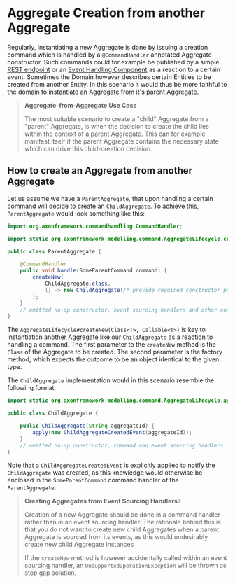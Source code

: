 # Aggregate Creation from another Aggregate

Regularly, instantiating a new Aggregate is done by issuing a creation command which is handled by a `@CommandHandler` annotated Aggregate constructor. Such commands could for example be published by a simple [REST endpoint](https://github.com/domaincomponents/reference-guide/tree/7ae838faa2d2d8045603b108c1e042f7452f59dc/implementing-domain-logic/connecting-the-ui/command-publishing-use-cases.md) or an [Event Handling Component](../event-handling/handling-events.md) as a reaction to a certain event. Sometimes the Domain however describes certain Entities to be created from another Entity. In this scenario it would thus be more faithful to the domain to instantiate an Aggregate from it's parent Aggregate.

> **Aggregate-from-Aggregate Use Case**
>
> The most suitable scenario to create a "child" Aggregate from a "parent" Aggregate, is when the decision to create the child lies within the context of a parent Aggregate. This can for example manifest itself if the parent Aggregate contains the necessary state which can drive this child-creation decision.

## How to create an Aggregate from another Aggregate

Let us assume we have a `ParentAggregate`, that upon handling a certain command will decide to create an `ChildAggregate`. To achieve this, `ParentAggregate` would look something like this:

```java
import org.axonframework.commandhandling.CommandHandler;

import static org.axonframework.modelling.command.AggregateLifecycle.createNew;

public class ParentAggregate {

    @CommandHandler
    public void handle(SomeParentCommand command) {
        createNew(
            ChildAggregate.class, 
            () -> new ChildAggregate(/* provide required constructor parameters if applicable */)
        ); 
    }
    // omitted no-op constructor, event sourcing handlers and other command handlers
}
```

The `AggregateLifecycle#createNew(Class<T>, Callable<T>)` is key to instantiation another Aggregate like our `ChildAggregate` as a reaction to handling a command. The first parameter to the `createNew` method is the `Class` of the Aggregate to be created. The second parameter is the factory method, which expects the outcome to be an object identical to the given type.

The `ChildAggregate` implementation would in this scenario resemble the following format:

```java
import static org.axonframework.modelling.command.AggregateLifecycle.apply;

public class ChildAggregate {

    public ChildAggregate(String aggregateId) {
        apply(new ChildAggregateCreatedEvent(aggregateId));
    }
    // omitted no-op constructor, command and event sourcing handlers
}
```

Note that a `ChildAggregateCreatedEvent` is explicitly applied to notify the `ChildAggregate` was created, as this knowledge would otherwise be enclosed in the `SomeParentCommand` command handler of the `ParentAggregate`.

> **Creating Aggregates from Event Sourcing Handlers?**
>
> Creation of a new Aggregate should be done in a command handler rather than in an event sourcing handler. The rationale behind this is that you do not want to create new child Aggregates when a parent Aggregate is sourced from its events, as this would undesirably create new child Aggregate instances
>
> If the `createNew` method is however accidentally called within an event sourcing handler, an `UnsupportedOperationException` will be thrown as stop gap solution.

